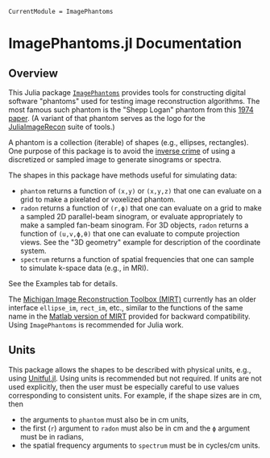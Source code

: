 ```@meta
CurrentModule = ImagePhantoms
```

# ImagePhantoms.jl Documentation

## Overview

This Julia package
[`ImagePhantoms`](https://github.com/JuliaImageRecon/ImagePhantoms.jl)
provides tools
for constructing digital software "phantoms"
used for testing image reconstruction algorithms.
The most famous such phantom
is the "Shepp Logan" phantom
from this
[1974 paper](https://doi.org/10.1109/TNS.1974.6499235).
(A variant of that phantom serves
as the
logo for the
[JuliaImageRecon](https://github.com/JuliaImageRecon)
suite of tools.)

A phantom is a collection (iterable) of shapes
(e.g., ellipses, rectangles).
One purpose of this package
is to avoid
the
[inverse crime](https://doi.org/10.1016/j.cam.2005.09.027)
of using a discretized or sampled image
to generate sinograms or spectra.

The shapes in this package
have methods useful
for simulating data:
* `phantom` returns a function of `(x,y)` or `(x,y,z)`
   that one can evaluate on a grid to make a pixelated or voxelized phantom.
* `radon` returns a function of `(r,ϕ)`
   that one can evaluate on a grid
   to make a sampled 2D parallel-beam sinogram,
   or evaluate appropriately to make a sampled fan-beam sinogram.
   For 3D objects,
  `radon` returns a function of `(u,v,ϕ,θ)`
   that one can evaluate to compute projection views.
   See the "3D geometry" example
   for description of the coordinate system.
* `spectrum` returns a function of spatial frequencies
  that one can sample to simulate k-space data (e.g., in MRI).

See the Examples tab for details.

The
[Michigan Image Reconstruction Toolbox (MIRT)](https://github.com/JeffFessler/MIRT.jl)
currently has an older interface `ellipse_im`, `rect_im`, etc.,
similar to the functions of the same name in the
[Matlab version of MIRT](https://github.com/JeffFessler/mirt)
provided for backward compatibility.
Using `ImagePhantoms` is recommended for Julia work.


## Units

This package allows the shapes to be described
with physical units,
e.g., using
[Unitful.jl](https://github.com/PainterQubits/Unitful.jl).
Using units is recommended but not required.
If units are not used explicitly,
then the user
must be especially careful
to use values
corresponding to consistent units.
For example,
if the shape sizes are in cm,
then
* the arguments to `phantom`
  must also be in cm units,
* the first (`r`) argument to `radon`
  must also be in cm
  and the `ϕ` argument must be in radians,
* the spatial frequency arguments to `spectrum`
  must be in cycles/cm units.
